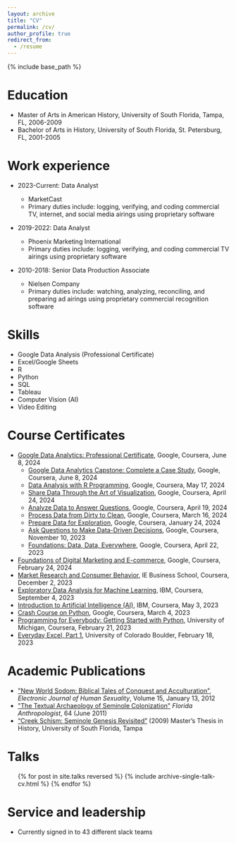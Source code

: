 ```yaml
---
layout: archive
title: "CV"
permalink: /cv/
author_profile: true
redirect_from:
  - /resume
---
```


{% include base_path %}

Education
======
* Master of Arts in American History, University of South Florida, Tampa, FL, 2006-2009
* Bachelor of Arts in History, University of South Florida, St. Petersburg, FL, 2001-2005

Work experience
======
* 2023-Current: Data Analyst
  * MarketCast
  * Primary duties include: logging, verifying, and coding commercial TV, internet, and social media airings using proprietary software

* 2019-2022: Data Analyst
  * Phoenix Marketing International
  * Primary duties include: logging, verifying, and coding commercial TV airings using proprietary software

* 2010-2018: Senior Data Production Associate
  * Nielsen Company
  * Primary duties include: watching, analyzing, reconciling, and preparing ad airings using proprietary commercial recognition software
  
Skills
======
* Google Data Analysis (Professional Certificate)
* Excel/Google Sheets
* R
* Python
* SQL
* Tableau
* Computer Vision (AI)
* Video Editing

Course Certificates
======
* [Google Data Analytics: Professional Certificate](https://github.com/philip-hawkins-git/philip-hawkins-git.github.io/blob/master/files/Coursera%20W7LPPYYGFKP8.pdf), Google, Coursera, June 8, 2024
  * [Google Data Analytics Capstone: Complete a Case Study](https://github.com/philip-hawkins-git/philip-hawkins-git.github.io/blob/master/files/Coursera%2043LKHWCRCWV2.pdf), Google, Coursera, June 8, 2024
  * [Data Analysis with R Programming](https://github.com/philip-hawkins-git/philip-hawkins-git.github.io/blob/master/files/Coursera%20KYNGPU8TU99P.pdf), Google, Coursera, May 17, 2024
  * [Share Data Through the Art of Visualization](https://github.com/philip-hawkins-git/philip-hawkins-git.github.io/blob/master/files/Coursera%20KH5VEXGDDJ36.pdf), Google, Coursera, April 24, 2024
  * [Analyze Data to Answer Questions](https://github.com/philip-hawkins-git/philip-hawkins-git.github.io/blob/master/files/Coursera%20RT8KYD5VB659.pdf), Google, Coursera, April 19, 2024
  * [Process Data from Dirty to Clean](https://github.com/philip-hawkins-git/philip-hawkins-git.github.io/blob/master/files/Coursera%207JQUQLQ3X4HJ.pdf), Google, Coursera, March 16, 2024
  * [Prepare Data for Exploration](https://github.com/philip-hawkins-git/philip-hawkins-git.github.io/blob/master/files/Coursera%20QFU9ZAWCYDZL.pdf), Google, Coursera, January 24, 2024
  * [Ask Questions to Make Data-Driven Decisions](https://github.com/philip-hawkins-git/philip-hawkins-git.github.io/blob/master/files/Coursera%20Z42TU8KRNU3K.pdf), Google, Coursera, November 10, 2023
  * [Foundations: Data, Data, Everywhere](https://github.com/philip-hawkins-git/philip-hawkins-git.github.io/blob/master/files/Coursera%20MRKEEGM3GPW8.pdf), Google, Coursera, April 22, 2023
* [Foundations of Digital Marketing and E-commerce](https://github.com/philip-hawkins-git/philip-hawkins-git.github.io/blob/master/files/Coursera%20M96QXCW8XTGX.pdf), Google, Coursera, February 24, 2024
* [Market Research and Consumer Behavior](https://github.com/philip-hawkins-git/philip-hawkins-git.github.io/blob/master/files/Coursera%20JD5GNV6ZAXCM.pdf), IE Business School, Coursera, December 2, 2023
* [Exploratory Data Analysis for Machine Learning](https://github.com/philip-hawkins-git/philip-hawkins-git.github.io/blob/master/files/Coursera%20PSDSU8SU3UCJ.pdf), IBM, Coursera, September 4, 2023
* [Introduction to Artificial Intelligence (AI)](https://github.com/philip-hawkins-git/philip-hawkins-git.github.io/blob/master/files/Coursera%2095TF7RQDBQRD.pdf), IBM, Coursera, May 3, 2023
* [Crash Course on Python](https://github.com/philip-hawkins-git/philip-hawkins-git.github.io/blob/master/files/Coursera%20GTNU3W4CTPKW.pdf), Google, Coursera, March 4, 2023
* [Programming for Everybody: Getting Started with Python](https://github.com/philip-hawkins-git/philip-hawkins-git.github.io/blob/master/files/Coursera%20D5EJQ898YJ3R.pdf), University of Michigan, Coursera, February 21, 2023
* [Everyday Excel, Part 1](https://github.com/philip-hawkins-git/philip-hawkins-git.github.io/blob/master/files/Coursera%20XMP55EC2S6BQ.pdf), University of Colorado Boulder, February 18, 2023

Academic Publications
======
* ["New World Sodom: Biblical Tales of Conquest and Acculturation"](http://www.ejhs.org/volume15/NewWorld.html), *Electronic Journal of Human Sexuality*, Volume 15, January 13, 2012
* ["The Textual Archaeology of Seminole Colonization"](https://d1wqtxts1xzle7.cloudfront.net/30620572/FA__Vol_64_no_2_Austin-libre.pdf?1391859061=&response-content-disposition=inline%3B+filename%3DGunflints_from_Fort_Brooke_A_Study_and_S.pdf&Expires=1718206187&Signature=LbloPBY-q0l7hUZi6PiijRoVKmipZRN0Gb3aWcxweDHi2-DGh7rASeRS~Myp8SqZsG09WHtVT0tikROQ-2Ru2Iw8sWywkereC0j3VXwOABcqL8u93DaMgHHoyKznV9hUxhAJNDVL-KNZhyRm2o~zJZ4MKo3KwD-lRz6wdScucSauzJoc3UVC9M1IctOW1tKcS9Igc3ufqpWE~BdSUTk-xs7hVYhd88zP~8Al-SD70cyE5pTjAng6NNPu88~wYZFuI6HgVjlOmsMfEPzpcysILaVkSUEq3kdqMBO~1s2n~Y0AvNCQMq0gfqadhX6HgL~Qe3JSRMW8Jn6kn1RwXBYRNA__&Key-Pair-Id=APKAJLOHF5GGSLRBV4ZA) *Florida Anthropologist*, 64 (June 2011)
* [“Creek Schism: Seminole Genesis Revisited”](https://citeseerx.ist.psu.edu/document?repid=rep1&type=pdf&doi=521990c3f08bfcf6bfc1c74c29bc591a71b0fe08) (2009) Master’s Thesis in History, University of South Florida, Tampa
  
Talks
======
  <ul>{% for post in site.talks reversed %}
    {% include archive-single-talk-cv.html  %}
  {% endfor %}</ul>
 
Service and leadership
======
* Currently signed in to 43 different slack teams
